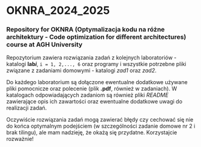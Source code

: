 # OKNRA_2024_2025
### Repository for OKNRA (Optymalizacja kodu na różne architektury - Code optimization for different architectures) course at AGH University

Repozytorium zawiera rozwiązania zadań z kolejnych laboratoriów - katalogi **lab*i***, `i = 1, 2,..., 6` oraz programy i wszystkie potrzebne pliki związane z zadaniami domowymi - katalogi _zad1_ oraz _zad2_.

Do każdego laboratorium są dołączone ewentualne dodatkowe używane pliki pomocnicze oraz polecenie (plik **.pdf**, również w zadaniach).
W katalogach odpowiadających zadaniom są również pliki _README_ zawierające opis ich zawartości oraz ewentualne dodatkowe uwagi do realizacji zadań.

Oczywiście rozwiązania zadań mogą zawierać błędy czy cechować się nie do końca optymalnym podejściem (w szczególności zadanie domowe nr 2 i brak tilingu), ale mam nadzieję, że okażą się przydatne. Korzystajcie rozważnie!
